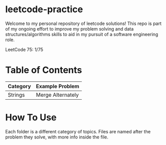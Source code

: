 # leetcode-practice

Welcome to my personal repository of leetcode solutions! This repo is part of my ongoing effort to improve my problem solving and data structures/algorithms skills to aid in my pursuit of a software engineering role.

LeetCode 75: 1/75

# Table of Contents

| Category    | Example Problem   |
|-------------|-------------------|
| Strings     | Merge Alternately |

# How To Use

Each folder is a different category of topics. Files are named after the problem they solve, with more info inside the file.